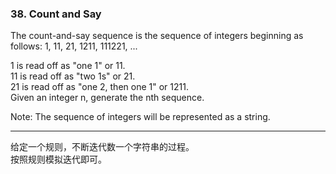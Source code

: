 ### 38. Count and Say

The count-and-say sequence is the sequence of integers beginning as follows:
1, 11, 21, 1211, 111221, ...

1 is read off as "one 1" or 11.    
11 is read off as "two 1s" or 21.    
21 is read off as "one 2, then one 1" or 1211.    
Given an integer n, generate the nth sequence.    

Note: The sequence of integers will be represented as a string.

* * *

给定一个规则，不断迭代数一个字符串的过程。   
按照规则模拟迭代即可。   

